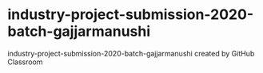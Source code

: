 # industry-project-submission-2020-batch-gajjarmanushi
industry-project-submission-2020-batch-gajjarmanushi created by GitHub Classroom
